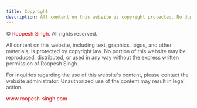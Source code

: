 ```yaml
---
title: Copyright
description: All content on this website is copyright protected. No duplication, copying, modification, or adaptation is permitted without written permission.
---
```


<p style="font-size: 1em; color: #555;">
  &copy; <a href="/about" style="color: #D10000; text-decoration: none;">Roopesh Singh</a>. All rights reserved.
</p>

<p style="font-size: 1em; color: #555; margin-top: 1em;">
  All content on this website, including text, graphics, logos, and other materials, is protected by copyright law.  No portion of this website may be reproduced, distributed, or used in any way without the express written permission of Roopesh Singh.
</p>

<p style="font-size: 1em; color: #555; margin-top: 1em;">
  For inquiries regarding the use of this website's content, please contact the website administrator. Unauthorized use of the content may result in legal action.
</p>

<p style="font-size: 1em; color: #555; margin-top: 1em;">
  <a href="/" style="color: #D10000; text-decoration: none;">www.roopesh-singh.com</a>
</p>
